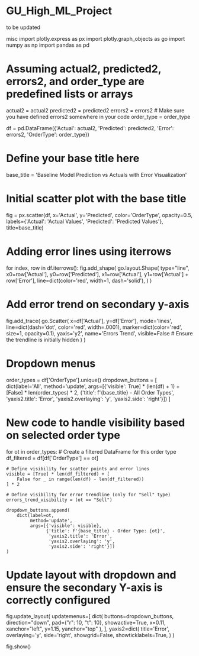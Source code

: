 # GU_High_ML_Project
to be updated

misc 
import plotly.express as px
import plotly.graph_objects as go
import numpy as np
import pandas as pd

# Assuming actual2, predicted2, errors2, and order_type are predefined lists or arrays
actual2 = actual2
predicted2 = predicted2
errors2 = errors2  # Make sure you have defined errors2 somewhere in your code
order_type = order_type

df = pd.DataFrame({'Actual': actual2, 'Predicted': predicted2, 'Error': errors2, 'OrderType': order_type})

# Define your base title here
base_title = 'Baseline Model Prediction vs Actuals with Error Visualization'

# Initial scatter plot with the base title
fig = px.scatter(df, x='Actual', y='Predicted', color='OrderType', opacity=0.5,
                 labels={'Actual': 'Actual Values', 'Predicted': 'Predicted Values'},
                 title=base_title)

# Adding error lines using iterrows
for index, row in df.iterrows():
    fig.add_shape(
        go.layout.Shape(
            type="line",
            x0=row['Actual'],
            y0=row['Predicted'],
            x1=row['Actual'],
            y1=row['Actual'] + row['Error'],
            line=dict(color='red', width=1, dash='solid'),
        )
    )

# Add error trend on secondary y-axis
fig.add_trace(
    go.Scatter(
        x=df['Actual'],
        y=df['Error'],
        mode='lines',
        line=dict(dash='dot', color='red', width=.0001),
        marker=dict(color='red', size=1, opacity=0.1),
        yaxis='y2',
        name='Errors Trend',
        visible=False  # Ensure the trendline is initially hidden
    )
)

# Dropdown menus
order_types = df['OrderType'].unique()
dropdown_buttons = [
    dict(label='All',
         method='update',
         args=[{'visible': True] * (len(df) + 1) + [False] * len(order_types) * 2,
               {'title': f'{base_title} - All Order Types', 'yaxis2.title': 'Error', 'yaxis2.overlaying': 'y', 'yaxis2.side': 'right'}])
]

# New code to handle visibility based on selected order type
for ot in order_types:
    # Create a filtered DataFrame for this order type
    df_filtered = df[df['OrderType'] == ot]

    # Define visibility for scatter points and error lines
    visible = [True] * len(df_filtered) + [
        False for _ in range(len(df) - len(df_filtered))
    ] * 2

    # Define visibility for error trendline (only for "Sell" type)
    errors_trend_visibility = (ot == "Sell")

    dropdown_buttons.append(
        dict(label=ot,
             method='update',
             args=[{'visible': visible},
                   {'title': f'{base_title} - Order Type: {ot}',
                    'yaxis2.title': 'Error',
                    'yaxis2.overlaying': 'y',
                    'yaxis2.side': 'right'}])
    )

# Update layout with dropdown and ensure the secondary Y-axis is correctly configured
fig.update_layout(
    updatemenus=[
        dict(
            buttons=dropdown_buttons,
            direction="down",
            pad={"r": 10, "t": 10},
            showactive=True,
            x=0.11,
            xanchor="left",
            y=1.15,
            yanchor="top"
        ),
    ],
    yaxis2=dict(
        title='Error',
        overlaying='y',
        side='right',
        showgrid=False,
        showticklabels=True,
    )
)

fig.show()
